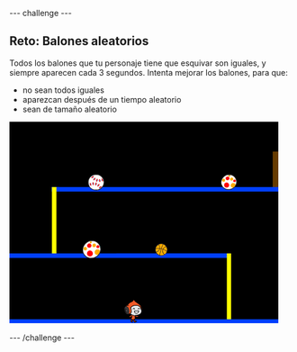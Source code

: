 --- challenge ---
## Reto: Balones aleatorios
Todos los balones que tu personaje tiene que esquivar son iguales, y siempre aparecen cada 3 segundos. Intenta mejorar los balones, para que:

+ no sean todos iguales
+ aparezcan después de un tiempo aleatorio
+ sean de tamaño aleatorio

![screenshot](images/dodge-ball-random.png)




--- /challenge ---